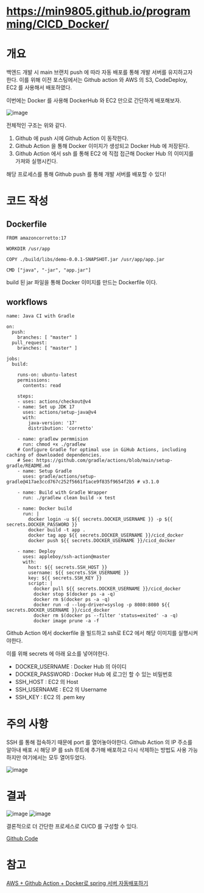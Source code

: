# https://min9805.github.io/programming/CICD_Docker/

# 개요

백엔드 개발 시 main 브랜치 push 에 따라 자동 배포를 통해 개발 서버를 유지하고자 한다. 이를 위해 이전 포스팅에서는 Github action 와 AWS 의 S3, CodeDeploy, EC2 를 사용해서 배포하였다.

이번에는 Docker 를 사용해 DockerHub 와 EC2 만으로 간단하게 배포해보자.

![image](https://github.com/min9805/min9805.github.io/assets/56664567/b45d4e5a-69e6-4d43-bd8c-8a787ac950df)

전체적인 구조는 위와 같다.

1. Github 에 push 시에 Github Action 이 동작한다.
2. Github Action 을 통해 Docker 이미지가 생성되고 Docker Hub 에 저장된다.
3. Github Action 에서 ssh 를 통해 EC2 에 직접 접근해 Docker Hub 의 이미지를 가져와 실행시킨다. 

해당 프로세스를 통해 Github push 를 통해 개발 서버를 배포할 수 있다!

# 코드 작성

## Dockerfile

```
FROM amazoncorretto:17

WORKDIR /usr/app

COPY ./build/libs/demo-0.0.1-SNAPSHOT.jar /usr/app/app.jar

CMD ["java", "-jar", "app.jar"]
```

build 된 jar 파일을 통해 Docker 이미지를 만드는 Dockerfile 이다.

## workflows

```
name: Java CI with Gradle

on:
  push:
    branches: [ "master" ]
  pull_request:
    branches: [ "master" ]

jobs:
  build:

    runs-on: ubuntu-latest
    permissions:
      contents: read

    steps:
    - uses: actions/checkout@v4
    - name: Set up JDK 17
      uses: actions/setup-java@v4
      with:
        java-version: '17'
        distribution: 'corretto'

    - name: gradlew permmision
      run: chmod +x ./gradlew
    # Configure Gradle for optimal use in GiHub Actions, including caching of downloaded dependencies.
    # See: https://github.com/gradle/actions/blob/main/setup-gradle/README.md
    - name: Setup Gradle
      uses: gradle/actions/setup-gradle@417ae3ccd767c252f5661f1ace9f835f9654f2b5 # v3.1.0

    - name: Build with Gradle Wrapper
      run: ./gradlew clean build -x test

    - name: Docker build
      run: |
        docker login -u ${{ secrets.DOCKER_USERNAME }} -p ${{ secrets.DOCKER_PASSWORD }}
        docker build -t app .
        docker tag app ${{ secrets.DOCKER_USERNAME }}/cicd_docker
        docker push ${{ secrets.DOCKER_USERNAME }}/cicd_docker

    - name: Deploy
      uses: appleboy/ssh-action@master
      with:
        host: ${{ secrets.SSH_HOST }}
        username: ${{ secrets.SSH_USERNAME }}
        key: ${{ secrets.SSH_KEY }}
        script: |
          docker pull ${{ secrets.DOCKER_USERNAME }}/cicd_docker
          docker stop $(docker ps -a -q)
          docker rm $(docker ps -a -q)
          docker run -d --log-driver=syslog -p 8080:8080 ${{ secrets.DOCKER_USERNAME }}/cicd_docker
          docker rm $(docker ps --filter 'status=exited' -a -q)
          docker image prune -a -f
```

Github Action 에서 dockerfile 을 빌드하고 ssh로 EC2 에서 해당 이미지를 실행시켜야한다.

이를 위해 secrets 에 아래 요소를 넣어야한다.

- DOCKER_USERNAME : Docker Hub 의 아이디
- DOCKER_PASSWORD : Docker Hub 에 로그인 할 수 있는 비밀번호
- SSH_HOST : EC2 의 Host
- SSH_USERNAME : EC2 의 Username
- SSH_KEY : EC2 의 .pem key

# 주의 사항

SSH 를 통해 접속하기 때문에 port 를 열어놓아야한다.
Github Action 의 IP 주소를 알아내 배포 시 해당 IP 를 ssh 루트에 추가해 배포하고 다시 삭제하는 방법도 사용 가능하지만 여기에서는 모두 열어두었다. 

![image](https://github.com/min9805/min9805.github.io/assets/56664567/03fcfbd4-f1a7-4af4-b25e-c4d7ac1af213)

# 결과


![image](https://github.com/min9805/min9805.github.io/assets/56664567/d506b2ba-5ae8-47cc-9cf7-6a5d03a0be2f)
![image](https://github.com/min9805/min9805.github.io/assets/56664567/a469e60b-8e44-4c1a-a137-571d3430b6b8)

결론적으로 더 간단한 프로세스로 CI/CD 를 구성할 수 있다. 


[Github Code](https://github.com/min9805/CICD-AWS-GithubActions)


# 참고 

[AWS + Github Action + Docker로 spring 서버 자동배포하기](https://velog.io/@leedool3003/AWS-Github-Action-Docker%EB%A1%9C-spring-%EC%84%9C%EB%B2%84-%EC%9E%90%EB%8F%99%EB%B0%B0%ED%8F%AC%ED%95%98%EA%B8%B0)
